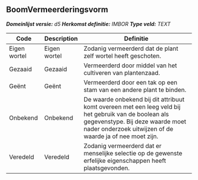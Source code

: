 ﻿## BoomVermeerderingsvorm

*__Domeinlijst versie:__ d5*
*__Herkomst definitie:__ IMBOR*
*__Type veld:__ TEXT*

|__Code__ |__Description__ |__Definitie__	|
|	---	|	---	|   ---	| 
| Eigen wortel | Eigen wortel | Zodanig vermeerderd dat de plant zelf wortel heeft geschoten. |
| Gezaaid | Gezaaid | Vermeerderd door middel van het cultiveren van plantenzaad. |
| Geënt | Geënt | Vermeerderd door een tak op een stam van een andere plant te binden. |
| Onbekend | Onbekend | De waarde onbekend bij dit attribuut komt overeen met een leeg veld bij het gebruik van de boolean als gegevenstype. Bij deze waarde moet nader onderzoek uitwijzen of de waarde ja of nee moet zijn. |
| Veredeld | Veredeld | Zodanig vermeerderd dat er menselijke selectie op de gewenste erfelijke eigenschappen heeft plaatsgevonden. |
